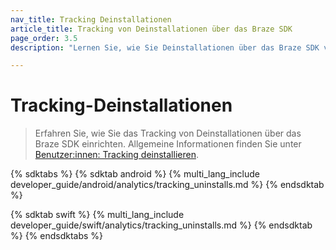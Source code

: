 ```yaml
---
nav_title: Tracking Deinstallationen
article_title: Tracking von Deinstallationen über das Braze SDK
page_order: 3.5
description: "Lernen Sie, wie Sie Deinstallationen über das Braze SDK verfolgen können."

---
```


# Tracking-Deinstallationen

> Erfahren Sie, wie Sie das Tracking von Deinstallationen über das Braze SDK einrichten. Allgemeine Informationen finden Sie unter [Benutzer:innen: Tracking deinstallieren]({{site.baseurl}}/user_guide/analytics/tracking/uninstall_tracking).

{% sdktabs %}
{% sdktab android %}
{% multi_lang_include developer_guide/android/analytics/tracking_uninstalls.md %}
{% endsdktab %}

{% sdktab swift %}
{% multi_lang_include developer_guide/swift/analytics/tracking_uninstalls.md %}
{% endsdktab %}
{% endsdktabs %}
